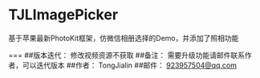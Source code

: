 # TJLImagePicker
基于苹果最新PhotoKit框架，仿微信相册选择的Demo，并添加了照相功能

===
##版本迭代：
修改视频资源不获取
##备注：
需要升级功能请邮件联系作者，可以迭代版本
##作者：
TongJialin
##邮件：
923957504@qq.com
